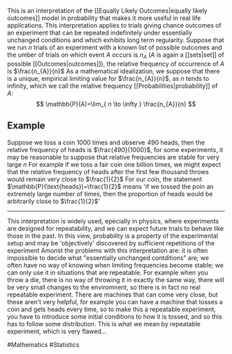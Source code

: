 This is an interpretation of the [[Equally Likely Outcomes|equally likely outcomes]] model in probability that makes it more useful in real life applications. This interpretation applies to trials giving chance outcomes of an experiment that can be repeated indefinitely under essentially unchanged conditions and which exhibits long term regularity. Suppose that we run $n$ trials of an experiment with a known list of possible outcomes and the umber of trials on which event $A$ occurs is $n_{A}$ ($A$ is again a [[sets|set]] of possible [[Outcomes|outcomes]]), the relative frequency of occurrence of $A$ is $\frac{n_{A}}{n}$
As a mathematical idealization, we suppose that there is a unique, empirical limiting value for $\frac{n_{A}}{n}$, as $n$ tends to infinity, which we call the relative frequency [[Probabilities|probability]] of $A$:
$$
\mathbb{P}(A)=\lim_{ n \to \infty } \frac{n_{A}}{n}
$$
## Example
Suppose we toss a coin $1000$ times and observe $\hspace{0pt}490$ heads, then the relative frequency of heads is $\frac{490}{1000}$, for some experiments, it may be reasonable to suppose that relative frequencies are stable for very large $n$
For example if we toss a fair coin one billion times, we might expect that the relative frequency of heads after the first few thousand throws would remain very close to $\frac{1}{2}$
For our coin, the statement $\mathbb{P}(\text{heads})=\frac{1}{2}$ means 'if we tossed the poin an extremely large number of times, then the proportion of heads would be arbitrarily close to $\frac{1}{2}$'
___
This interpretation is widely used, epecially in physics, where experiments are designed for repeatability, and we can expect future trials to behave like those in the past. In this view, probability is a property of the experimental setup and may be 'objectively' discovered by sufficient repetitions of the experiment
Amonst the problems with this interpretation are: it is often impossible to decide what "essentially unchanged contditions" are; we often have no way of knowing when limiting frequencies become stable; we can only use it in situations that are repeatable. For example when you throw a die, there is no way of throwing it in exactly the same way, there will be very small changes to the enviromnent, so there is in fact no real repeatable experiment. There are machines that can come very close, but these aren't very helpful, for example you can have a machine that tosses a coin and gets heads every time, so to make this a repeatable experiment, you have to introduce some initial conditions to how it is tossed, and so this has to follow some distribution. This is what we mean by repeatable experiment, which is very flawed...


#Mathematics #Statistics 